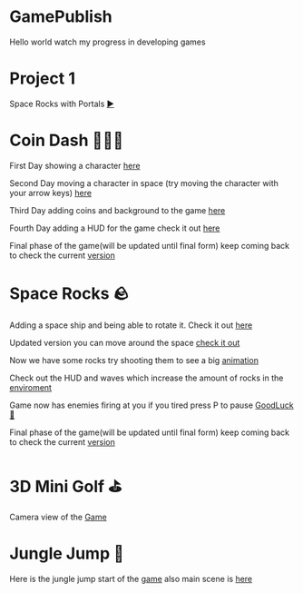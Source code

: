 # GamePublish
Hello world watch my progress in developing games


# Project 1
Space Rocks with Portals [▶️](spacerocks/spacerocksproject) 


# Coin Dash 🏃‍♂️💨
First Day showing a character [here](coindash/player_scene/) 


Second Day moving a character in space (try moving the character with your arrow keys) [here](coindash/player_sceneb/)


Third Day adding coins and background to the game [here](coindash/player_scenec/)

Fourth Day adding a HUD for the game check it out [here](coindash/player_scened/)

Final phase of the game(will be updated until final form) keep coming back to check the current [version](coindash/player_scenee/)

# Space Rocks 🪨
Adding a space ship and being able to rotate it. Check it out [here](spacerocks/space_rocks/)

Updated version you can move around the space [check it out](spacerocks/spacerocks_a/)

Now we have some rocks try shooting them to see a big [animation](spacerocks/spacerocks2)

Check out the HUD and waves which increase the amount of rocks in the [enviroment](spacerocks/spacerocks3)

Game now has enemies firing at you if you tired press P to pause [GoodLuck🫶](spacerocks/spacerocks4)

Final phase of the game(will be updated until final form) keep coming back to check the current [version](spacerocks/spacerocksf)


# 3D Mini Golf ⛳️

Camera view of the [Game](3dminigolf/holemain)

# Jungle Jump 🌳

Here is the jungle jump start of the [game](junglejump/junglejump_1) also main scene is [here](junglejump/jjmainscene)
